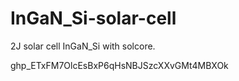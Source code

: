 # InGaN_Si-solar-cell
2J solar cell InGaN_Si with solcore.

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
